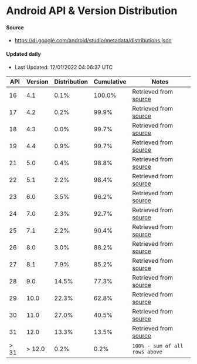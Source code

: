 # Android API & Version Distribution
#### Source
- https://dl.google.com/android/studio/metadata/distributions.json
#### Updated daily
- Last Updated: 12/01/2022 04:06:37 UTC

API | Version | Distribution | Cumulative | Notes |
| -- | ------ | ------------ | ---------- | ----- |
|16 | 4.1 | 0.1%| 100.0% | Retrieved from [source](#source)|
|17 | 4.2 | 0.2%| 99.9% | Retrieved from [source](#source)|
|18 | 4.3 | 0.0%| 99.7% | Retrieved from [source](#source)|
|19 | 4.4 | 0.9%| 99.7% | Retrieved from [source](#source)|
|21 | 5.0 | 0.4%| 98.8% | Retrieved from [source](#source)|
|22 | 5.1 | 2.2%| 98.4% | Retrieved from [source](#source)|
|23 | 6.0 | 3.5%| 96.2% | Retrieved from [source](#source)|
|24 | 7.0 | 2.3%| 92.7% | Retrieved from [source](#source)|
|25 | 7.1 | 2.2%| 90.4% | Retrieved from [source](#source)|
|26 | 8.0 | 3.0%| 88.2% | Retrieved from [source](#source)|
|27 | 8.1 | 7.9%| 85.2% | Retrieved from [source](#source)|
|28 | 9.0 | 14.5%| 77.3% | Retrieved from [source](#source)|
|29 | 10.0 | 22.3%| 62.8% | Retrieved from [source](#source)|
|30 | 11.0 | 27.0%| 40.5% | Retrieved from [source](#source)|
|31 | 12.0 | 13.3%| 13.5% | Retrieved from [source](#source)|
|> 31 | > 12.0 | 0.2%| 0.2% | `100% - sum of all rows above`|